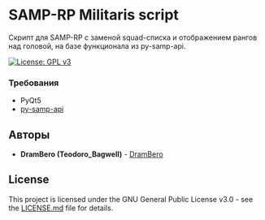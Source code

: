 # SAMP-RP Militaris script
Скрипт для SAMP-RP с заменой squad-списка и отображением рангов над головой, на базе функционала из py-samp-api.

[![License: GPL v3](https://img.shields.io/badge/License-GPLv3-blue.svg)](https://www.gnu.org/licenses/gpl-3.0)

### Требования

- PyQt5
- [py-samp-api](https://github.com/DramBero/py-samp-api/blob/master/src/py_samp_api.py)

## Авторы

* **DramBero (Teodoro_Bagwell)** - [DramBero](https://github.com/DramBero)

## License

This project is licensed under the GNU General Public License v3.0 - see the [LICENSE.md](LICENSE.md) file for details.
